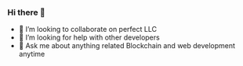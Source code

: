 ### Hi there 👋

- 👯 I’m looking to collaborate on perfect LLC
- 🤔 I’m looking for help with other developers
- 💬 Ask me about anything related Blockchain and web development anytime



